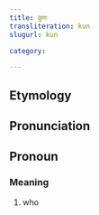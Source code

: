 ```yaml
---
title: कुण
transliteration: kun
slugurl: kun

category: 

---
```


## Etymology

## Pronunciation

## Pronoun
### Meaning
1. who
